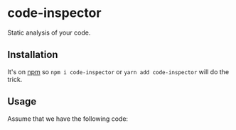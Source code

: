 # code-inspector

Static analysis of your code.

## Installation

It's on [npm](https://www.npmjs.com/package/code-inspector) so `npm i code-inspector` or `yarn add code-inspector` will do the trick.

## Usage

Assume that we have the following code:


